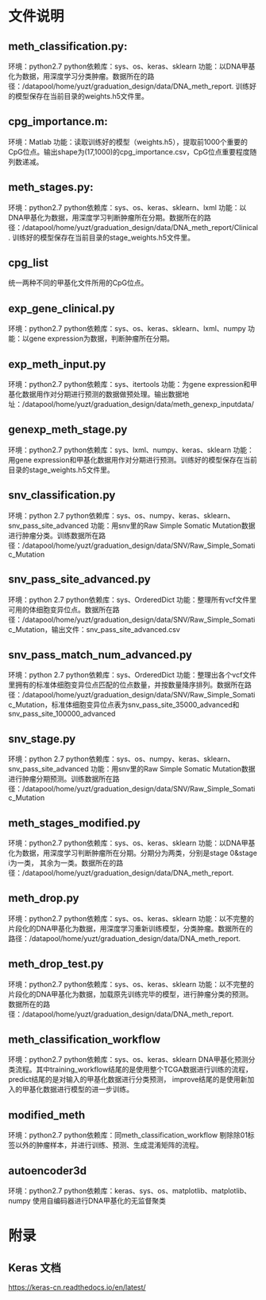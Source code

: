 # 文件说明
## meth_classification.py:
环境：python2.7
python依赖库：sys、os、keras、sklearn
功能：以DNA甲基化为数据，用深度学习分类肿瘤。数据所在的路径：/datapool/home/yuzt/graduation_design/data/DNA_meth_report. 训练好的模型保存在当前目录的weights.h5文件里。

## cpg_importance.m:
环境：Matlab
功能：读取训练好的模型（weights.h5），提取前1000个重要的CpG位点。输出shape为(17,1000)的cpg_importance.csv，CpG位点重要程度随列数递减。

## meth_stages.py:
环境：python2.7
python依赖库：sys、os、keras、sklearn、lxml
功能：以DNA甲基化为数据，用深度学习判断肿瘤所在分期。数据所在的路径：/datapool/home/yuzt/graduation_design/data/DNA_meth_report/Clinical. 训练好的模型保存在当前目录的stage_weights.h5文件里。

## cpg_list
统一两种不同的甲基化文件所用的CpG位点。

## exp_gene_clinical.py
环境：python2.7
python依赖库：sys、os、keras、sklearn、lxml、numpy
功能：以gene expression为数据，判断肿瘤所在分期。

## exp_meth_input.py
环境：python2.7
python依赖库：sys、itertools
功能：为gene expression和甲基化数据用作对分期进行预测的数据做预处理。输出数据地址：/datapool/home/yuzt/graduation_design/data/meth_genexp_inputdata/

## genexp_meth_stage.py
环境：python2.7
python依赖库：sys、lxml、numpy、keras、sklearn
功能：用gene expression和甲基化数据用作对分期进行预测。训练好的模型保存在当前目录的stage_weights.h5文件里。

## snv_classification.py
环境：python 2.7
python依赖库：sys、os、numpy、keras、sklearn、snv_pass_site_advanced
功能：用snv里的Raw Simple Somatic Mutation数据进行肿瘤分类。训练数据所在路径：/datapool/home/yuzt/graduation_design/data/SNV/Raw_Simple_Somatic_Mutation

## snv_pass_site_advanced.py
环境：python 2.7
python依赖库：sys、OrderedDict
功能：整理所有vcf文件里可用的体细胞变异位点。数据所在路径：/datapool/home/yuzt/graduation_design/data/SNV/Raw_Simple_Somatic_Mutation，输出文件：snv_pass_site_advanced.csv

## snv_pass_match_num_advanced.py
环境：python 2.7
python依赖库：sys、OrderedDict
功能：整理出各个vcf文件里拥有的标准体细胞变异位点匹配的位点数量，并按数量降序排列。数据所在路径：/datapool/home/yuzt/graduation_design/data/SNV/Raw_Simple_Somatic_Mutation，标准体细胞变异位点表为snv_pass_site_35000_advanced和snv_pass_site_100000_advanced

## snv_stage.py
环境：python 2.7
python依赖库：sys、os、numpy、keras、sklearn、snv_pass_site_advanced
功能：用snv里的Raw Simple Somatic Mutation数据进行肿瘤分期预测。训练数据所在路径：/datapool/home/yuzt/graduation_design/data/SNV/Raw_Simple_Somatic_Mutation

## meth_stages_modified.py
环境：python2.7
python依赖库：sys、os、keras、sklearn
功能：以DNA甲基化为数据，用深度学习判断肿瘤所在分期。分期分为两类，分别是stage 0&stage i为一类， 其余为一类。数据所在的路径：/datapool/home/yuzt/graduation_design/data/DNA_meth_report.

## meth_drop.py
环境：python2.7
python依赖库：sys、os、keras、sklearn
功能：以不完整的片段化的DNA甲基化为数据，用深度学习重新训练模型，分类肿瘤。数据所在的路径：/datapool/home/yuzt/graduation_design/data/DNA_meth_report.

## meth_drop_test.py
环境：python2.7
python依赖库：sys、os、keras、sklearn
功能：以不完整的片段化的DNA甲基化为数据，加载原先训练完毕的模型，进行肿瘤分类的预测。数据所在的路径：/datapool/home/yuzt/graduation_design/data/DNA_meth_report.

## meth_classification_workflow
环境：python2.7
python依赖库：sys、os、keras、sklearn
DNA甲基化预测分类流程。其中training_workflow结尾的是使用整个TCGA数据进行训练的流程，predict结尾的是对输入的甲基化数据进行分类预测， improve结尾的是使用新加入的甲基化数据进行模型的进一步训练。

## modified_meth
环境：python2.7
python依赖库：同meth_classification_workflow
剔除除01标签以外的肿瘤样本，并进行训练、预测、生成混淆矩阵的流程。

## autoencoder3d
环境：python2.7
python依赖库：keras、sys、os、matplotlib、matplotlib、numpy
使用自编码器进行DNA甲基化的无监督聚类

# 附录
## Keras 文档
https://keras-cn.readthedocs.io/en/latest/
